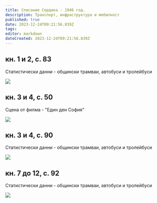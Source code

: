```yaml
---
title: Списание Сердика - 1946 год.
description: Транспорт, инфраструктура и мобилност
published: true
date: 2023-12-24T09:21:56.839Z
tags: 
editor: markdown
dateCreated: 2023-12-24T09:21:56.839Z
---
```



## кн. 1 и 2, с. 83
Статистически данни - общински трамваи, автобуси и тролейбуси

<img src="https://drive.google.com/uc?id=12JyvgluMkhbt2jOANmzZ24wAsB8vJVdy">

## кн. 3 и 4, с. 50
Сцена от филма - "Един ден София"

<img src="https://drive.google.com/uc?id=19yc65Mo-Y6X_ZABe9XyfYXFLqUW06M2F">

## кн. 3 и 4, с. 90
Статистически данни - общински трамваи, автобуси и тролейбуси

<img src="https://drive.google.com/uc?id=190968w1YztJgfy6R1H-5h-aKXpebzFxX">

##  кн. 7 до 12, с. 92
Статистически данни - общински трамваи, автобуси и тролейбуси

<img src="https://drive.google.com/uc?id=1pSMiyjOntcGglldizN_55IvXumoyEVS1">